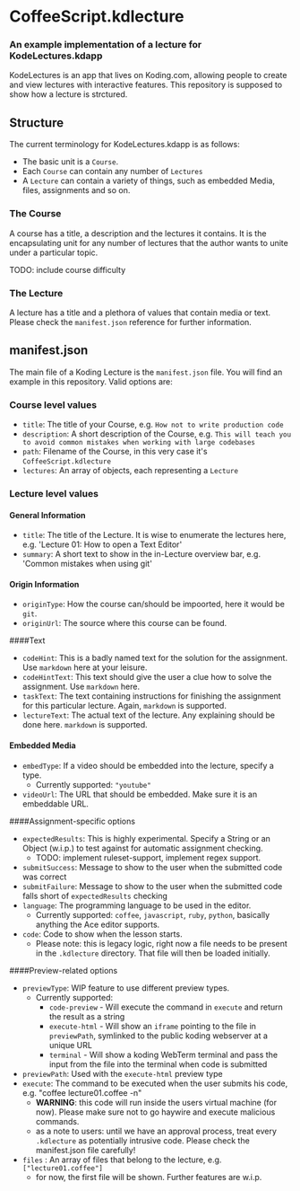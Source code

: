 # CoffeeScript.kdlecture
### An example implementation of a lecture for KodeLectures.kdapp

KodeLectures is an app that lives on Koding.com, allowing people to create and view lectures with interactive features. This repository is supposed to show how a lecture is strctured. 

## Structure

The current terminology for KodeLectures.kdapp is as follows:

- The basic unit is a `Course`. 
- Each `Course` can contain any number of `Lectures`
- A `Lecture` can contain a variety of things, such as embedded Media, files, assignments and so on.

### The Course

A course has a title, a description and the lectures it contains. It is the encapsulating unit for any number of lectures that the author wants to unite under a particular topic.

TODO: include course difficulty

### The Lecture

A lecture has a title and a plethora of values that contain media or text. Please check the `manifest.json` reference for further information.

## manifest.json

The main file of a Koding Lecture is the `manifest.json` file. You will find an example in this repository. Valid options are:

### Course level values

- `title`: The title of your Course, e.g. `How not to write production code`
- `description`: A short description of the Course, e.g. `This will teach you to avoid common mistakes when working with large codebases`
- `path`: Filename of the Course, in this very case it's `CoffeeScript.kdlecture`
- `lectures`: An array of objects, each representing a `Lecture` 

### Lecture level values
#### General Information
- `title`: The title of the Lecture. It is wise to enumerate the lectures here, e.g. 'Lecture 01: How to open a Text Editor'
- `summary`: A short text to show in the in-Lecture overview bar, e.g. 'Common mistakes when using git'

#### Origin Information
- `originType`: How the course can/should be impoorted, here it would be `git`.
- `originUrl`: The source where this course can be found.

####Text
- `codeHint`: This is a badly named text for the solution for the assignment. Use `markdown` here at your leisure.
- `codeHintText`: This text should give the user a clue how to solve the assignment. Use `markdown` here.
- `taskText`: The text containing instructions for finishing the assignment for this particular lecture. Again, `markdown` is supported.
- `lectureText`: The actual text of the lecture. Any explaining should be done here. `markdown` is supported.

#### Embedded Media
- `embedType`: If a video should be embedded into the lecture, specify a type.
  - Currently supported: `"youtube"`
- `videoUrl`: The URL that should be embedded. Make sure it is an embeddable URL. 

####Assignment-specific options
- `expectedResults`: This is highly experimental. Specify a String or an Object (w.i.p.) to test against for automatic assignment checking.
  - TODO: implement ruleset-support, implement regex support. 
- `submitSuccess`: Message to show to the user when the submitted code was correct
- `submitFailure`: Message to show to the user when the submitted code falls short of `expectedResults` checking         
- `language`: The programming language to be used in the editor.
  - Currently supported: `coffee`, `javascript`, `ruby`, `python`, basically anything the Ace editor supports.
- `code`: Code to show when the lesson starts. 
   - Please note: this is legacy logic, right now a file needs to be present in the `.kdlecture` directory. That file will then be loaded initially.

####Preview-related options
- `previewType`: WIP feature to use different preview types.
  - Currently supported: 
    - `code-preview` - Will execute the command in `execute` and return the result as a string
    - `execute-html` - Will show an `iframe` pointing to the file in `previewPath`, symlinked to the public koding webserver at a unique URL
    - `terminal` - Will show a koding WebTerm terminal and pass the input from the file into the terminal when code is submitted 
- `previewPath`: Used with the `execute-html` preview type
- `execute`: The command to be executed when the user submits his code, e.g. "coffee lecture01.coffee -n"
  - **WARNING**: this code will run inside the users virtual machine (for now). Please make sure not to go haywire and execute malicious commands.
  - as a note to users: until we have an approval process, treat every `.kdlecture` as potentially intrusive code. Please check the manifest.json file carefully!
- `files` : An array of files that belong to the lecture, e.g. `["lecture01.coffee"]`
  - for now, the first file will be shown. Further features are w.i.p.
   
